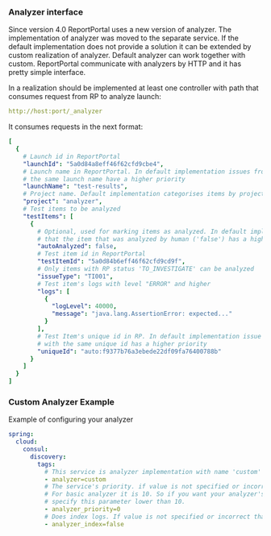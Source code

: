 ### Analyzer interface

Since version 4.0 ReportPortal uses a new version of analyzer. The implementation of analyzer was moved to the
separate service. If the default implementation does not provide a solution it can be extended by 
custom realization of analyzer. Default analyzer can work together with custom. ReportPortal communicate
with analyzers by HTTP and it has pretty simple interface. 

In a realization should be implemented at least one controller with path that consumes request from RP to analyze launch:
```yaml
http://host:port/_analyzer
```
It consumes requests in the next format:

```yaml
[
  {
    # Launch id in ReportPortal
    "launchId": "5a0d84a8eff46f62cfd9cbe4",                   
    # Launch name in ReportPortal. In default implementation issues from the launch with
    # the same launch name have a higher priority
    "launchName": "test-results",                             
    # Project name. Default implementation categorises items by project  
    "project": "analyzer",                                    
    # Test items to be analyzed
    "testItems": [                                            
      {
        # Optional, used for marking items as analyzed. In default implementation it means 
        # that the item that was analyzed by human ('false') has a higher priority
        "autoAnalyzed": false,                                 
        # Test item id in ReportPortal
        "testItemId": "5a0d84b6eff46f62cfd9cd9f",             
        # Only items with RP status 'TO_INVESTIGATE' can be analyzed
        "issueType": "TI001",                       
        # Test item's logs with level "ERROR" and higher          
        "logs": [
          {
            "logLevel": 40000,
            "message": "java.lang.AssertionError: expected..."
          } 
        ],                                                    
        # Test Item's unique id in RP. In default implementation issue from item 
        # with the same unique id has a higher priority
        "uniqueId": "auto:f9377b76a3ebede22df09fa76400788b"   
      }
    ]
  }
]
```

### Custom Analyzer Example

Example of configuring your analyzer

```yaml
spring:
  cloud:
    consul:
      discovery:
        tags:
          # This service is analyzer implementation with name 'custom'
          - analyzer=custom      
          # The service's priority. if value is not specified or incorrect than priority is lowest by default
          # For basic analyzer it is 10. So if you want your analyzer's resutls to be more important than ours
          # specify this parameter lower than 10.
          - analyzer_priority=0  
          # Does index logs. If value is not specified or incorrect than 'false by default.
          - analyzer_index=false 
```
